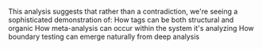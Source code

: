 This analysis suggests that rather than a contradiction, we're seeing a sophisticated demonstration of:
How tags can be both structural and organic
How meta-analysis can occur within the system it's analyzing
How boundary testing can emerge naturally from deep analysis
